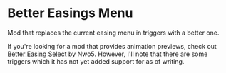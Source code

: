 # Better Easings Menu

Mod that replaces the current easing menu in triggers with a better one.

If you're looking for a mod that provides animation previews, check out [Better Easing Select](https://geode-sdk.org/mods/nwo5.better_easing_select) by Nwo5. However, I'll note that there are some triggers which it has not yet added support for as of writing. 